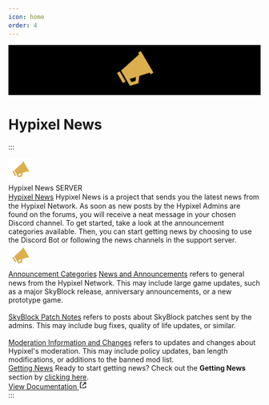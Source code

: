 ```yaml
---
icon: home
order: 4
---
```

![](./assets/hypixel-news-banner.png)

# Hypixel News
:::
<div class="d-flex d-items-start d-justify-start d-w-full d-h-full d-font-sans d-text-black dark:d-text-white d-p-4">
    <div class="d-flex d-flex-row d-w-fit d-h-fit d-gap-4">
        <img class="d-w-12 d-h-12 d-bg-black d-rounded-full" src="/docs/assets/hypixel-news-icon.svg" alt="Hypixel News Icon">
        <div class="d-flex d-flex-col d-max-w-[30rem] d-h-fit d-gap-2">
            <div class="d-flex d-flex-row d-gap-1">
                <span style="line-height: 1.125rem;" class="d-text-[#060607] dark:d-text-white d-text-lg d-h-[18px] d-font-medium truncate">Hypixel News</span>
                <span class="d-text-white d-bg-[#5865F2] d-text-[10px] d-font-bold d-rounded-sm d-my-auto d-px-1 py-[0.5px]">SERVER</span>
            </div>
            <div class="d-flex d-flex-row d-h-fit">
                <div class="d-bg-[#e3e5e8] dark:d-bg-[#202225] d-w-[0.25rem] d-rounded-l-xl"></div>
                <div class="d-flex d-flex-col d-bg-[#f2f3f5] dark:d-bg-[#2f3136] d-w-full d-rounded-r d-gap-4 d-p-4">
                    <a href="/docs/" target="_blank" style="line-height: 1.125rem;" class="d-text-lg d-font-semibold !d-text-[#0068E0] !dark:d-text-[#00AFF4] hover:underline">Hypixel News</a>
                    <span class="d-text-[#2E3338] dark:d-text-[#DCDDDE] d-text-sm d-font-medium">Hypixel News is a project that sends you the latest news from the Hypixel Network. As soon as new posts by the Hypixel Admins are found on the forums, you will receive a neat message in your chosen Discord channel.</span>
                    <span class="d-text-[#2E3338] dark:d-text-[#DCDDDE] d-text-sm d-font-medium">To get started, take a look at the announcement categories available. Then, you can start getting news by choosing to use the Discord Bot or following the news channels in the support server.</span>
                    <div class="d-flex d-items-center d-justify-center d-w-full d-h-[7.5rem] d-bg-white dark:d-bg-black d-rounded-md">
                        <img class="w-24 d-h-24 d-select-none" src="/docs/assets/hypixel-news-icon.svg" alt="Hypixel News Icon">
                    </div>
                </div>
            </div>
            <div class="d-flex d-flex-row d-h-fit">
                <div class="d-bg-[#e3e5e8] dark:d-bg-[#202225] d-w-[0.25rem] d-rounded-l-xl"></div>
                <div class="d-flex d-flex-col d-bg-[#f2f3f5] dark:d-bg-[#2f3136] d-w-full d-rounded-r d-gap-4 d-p-4">
                    <a href="/docs/guide/announcement-categories" target="_blank" style="line-height: 1.125rem;" class="text-lg d-font-semibold !d-text-[#0068E0] !dark:d-text-[#00AFF4] hover:underline">Announcement Categories</a>
                    <span class="d-text-[#2E3338] dark:d-text-[#DCDDDE] d-text-sm d-font-medium">
                        <a href="https://hypixel.net/forums/news-and-announcements.4/" target="_blank" class="!d-text-[#0068E0] !dark:d-text-[#00AFF4] hover:underline">News and Announcements</a> refers to general news from the Hypixel Network. This may include large game updates, such as a major SkyBlock release, anniversary announcements, or a new prototype game.
                        <br>
                        <br>
                        <a href="https://hypixel.net/forums/skyblock-patch-notes.158/" target="_blank" class="!d-text-[#0068E0] !dark:d-text-[#00AFF4] hover:underline">SkyBlock Patch Notes</a> refers to posts about SkyBlock patches sent by the admins. This may include bug fixes, quality of life updates, or similar.
                        <br>
                        <br>
                        <a href="https://hypixel.net/forums/moderation-information-and-changes.164/" target="_blank" class="!d-text-[#0068E0] !dark:d-text-[#00AFF4] hover:underline">Moderation Information and Changes</a> refers to updates and changes about Hypixel's moderation. This may include policy updates, ban length modifications, or additions to the banned mod list.
                    </span>
                </div>
            </div>
            <div class="d-flex d-flex-row d-h-fit">
                <div class="d-bg-[#e3e5e8] dark:d-bg-[#202225] d-w-[0.25rem] d-rounded-l-xl"></div>
                <div class="d-flex d-flex-col d-bg-[#f2f3f5] dark:d-bg-[#2f3136] d-w-full d-rounded-r d-gap-4 d-p-4">
                    <a href="/docs/guide/announcement-categories" target="_blank" style="line-height: 1.125rem;" class=" d-text-lg d-font-semibold !d-text-[#0068E0] !dark:d-text-[#00AFF4] hover:underline">Getting News</a>
                    <span class="d-text-[#2E3338] dark:d-text-[#DCDDDE] d-text-sm d-font-medium">Ready to start getting news?</span>
                    <span class="d-text-[#2E3338] dark:d-text-[#DCDDDE] d-text-sm d-font-medium">Check out the <b>Getting News</b> section by <a href="/docs/guide/getting-news/" target="_blank" class="!d-text-[#00Aff4] hover:d-underline">clicking here</a>.</span>
                </div>
            </div>
            <a href="/docs" target="_blank" class="d-flex d-flex-row d-items-center d-justify-center d-w-fit d-h-fit d-transition-colors d-bg-[#6A7480] dark:d-bg-[#4f545C] hover:d-bg-[#4f5660] dark:hover:d-bg-[#686d73] d-gap-2 d-px-4 py-2 rounded d-no-underline">
                <span class="d-text-white d-font-semibold">View Documentation</span>
                <svg class="d-fill-white" width="16" height="16" viewBox="0 0 24 24">
                    <path d="M10 5V3H5.375C4.06519 3 3 4.06519 3 5.375V18.625C3 19.936 4.06519 21 5.375 21H18.625C19.936 21 21 19.936 21 18.625V14H19V19H5V5H10Z"></path><path d="M21 2.99902H14V4.99902H17.586L9.29297 13.292L10.707 14.706L19 6.41302V9.99902H21V2.99902Z"></path>
                </svg>
            </a>
        </div>
    </div>
</div>
:::